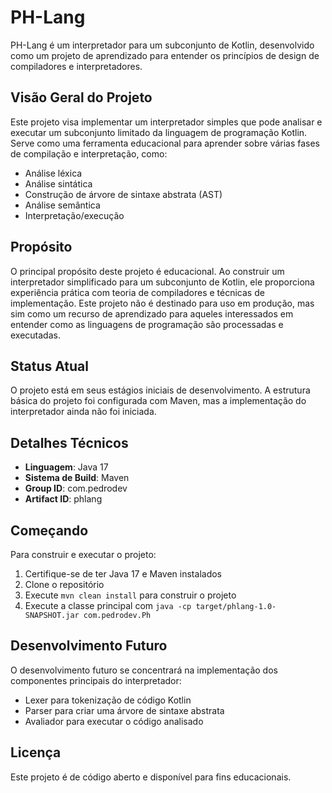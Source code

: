 # PH-Lang

PH-Lang é um interpretador para um subconjunto de Kotlin, desenvolvido como um projeto de aprendizado para entender os princípios de design de compiladores e interpretadores.

## Visão Geral do Projeto

Este projeto visa implementar um interpretador simples que pode analisar e executar um subconjunto limitado da linguagem de programação Kotlin. Serve como uma ferramenta educacional para aprender sobre várias fases de compilação e interpretação, como:

- Análise léxica
- Análise sintática
- Construção de árvore de sintaxe abstrata (AST)
- Análise semântica
- Interpretação/execução

## Propósito

O principal propósito deste projeto é educacional. Ao construir um interpretador simplificado para um subconjunto de Kotlin, ele proporciona experiência prática com teoria de compiladores e técnicas de implementação. Este projeto não é destinado para uso em produção, mas sim como um recurso de aprendizado para aqueles interessados em entender como as linguagens de programação são processadas e executadas.

## Status Atual

O projeto está em seus estágios iniciais de desenvolvimento. A estrutura básica do projeto foi configurada com Maven, mas a implementação do interpretador ainda não foi iniciada.

## Detalhes Técnicos

- **Linguagem**: Java 17
- **Sistema de Build**: Maven
- **Group ID**: com.pedrodev
- **Artifact ID**: phlang

## Começando

Para construir e executar o projeto:

1. Certifique-se de ter Java 17 e Maven instalados
2. Clone o repositório
3. Execute `mvn clean install` para construir o projeto
4. Execute a classe principal com `java -cp target/phlang-1.0-SNAPSHOT.jar com.pedrodev.Ph`

## Desenvolvimento Futuro

O desenvolvimento futuro se concentrará na implementação dos componentes principais do interpretador:
- Lexer para tokenização de código Kotlin
- Parser para criar uma árvore de sintaxe abstrata
- Avaliador para executar o código analisado

## Licença

Este projeto é de código aberto e disponível para fins educacionais.